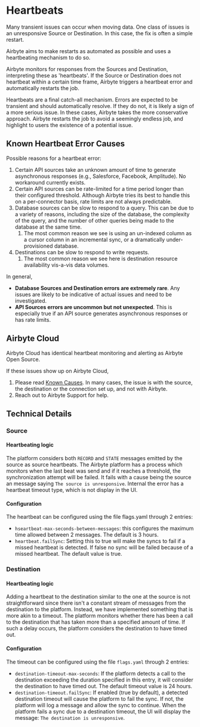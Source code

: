 # Heartbeats

Many transient issues can occur when moving data. One class of issues is an unresponsive Source or Destination. In this case, the fix is often a simple restart.

Airbyte aims to make restarts as automated as possible and uses a heartbeating mechanism to do so.

Airbyte monitors for responses from the Sources and Destination, interpreting these as 'heartbeats'. If the Source or Destination does not heartbeat within
a certain time frame, Airbyte triggers a heartbeat error and automatically restarts the job.

Heartbeats are a final catch-all mechanism. Errors are expected to be transient and should automatically resolve. If they do not, it is likely a sign of a more serious issue.
In these cases, Airbyte takes the more conservative approach. Airbyte restarts the job to avoid a seemingly endless job, and highlight to users the existence of a potential issue.

## Known Heartbeat Error Causes

Possible reasons for a heartbeat error:

1. Certain API sources take an unknown amount of time to generate asynchronous responses (e.g., Salesforce, Facebook, Amplitude). No workaround currently exists.
2. Certain API sources can be rate-limited for a time period longer than their configured threshold. Although Airbyte tries its best to handle this on a per-connector basis, rate limits are not always predictable.
3. Database sources can be slow to respond to a query. This can be due to a variety of reasons, including the size of the database, the complexity of the query, and the number of other queries being made to the database at the same time.
   1. The most common reason we see is using an un-indexed column as a cursor column in an incremental sync, or a dramatically under-provisioned database.
4. Destinations can be slow to respond to write requests.
   1. The most common reason we see here is destination resource availability vis-a-vis data volumes.

In general,

- **Database Sources and Destination errors are extremely rare**. Any issues are likely to be indicative of actual issues and need to be investigated.
- **API Sources errors are uncommon but not unexpected**. This is especially true if an API source generates asynchronous responses or has rate limits.

## Airbyte Cloud

Airbyte Cloud has identical heartbeat monitoring and alerting as Airbyte Open Source.

If these issues show up on Airbyte Cloud,

1. Please read [Known Causes](#known-causes). In many cases, the issue is with the source, the destination or the connection set up, and not with Airbyte.
2. Reach out to Airbyte Support for help.

## Technical Details

### Source

#### Heartbeating logic

The platform considers both `RECORD` and `STATE` messages emitted by the source as source heartbeats.
The Airbyte platform has a process which monitors when the last beat was send and if it reaches a threshold,
the synchronization attempt will be failed. It fails with a cause being the source an message saying
`The source is unresponsive`. Internal the error has a heartbeat timeout type, which is not display in the UI.

#### Configuration

The heartbeat can be configured using the file flags.yaml through 2 entries:

- `hseartbeat-max-seconds-between-messages`: this configures the maximum time allowed between 2 messages.
  The default is 3 hours.
- `heartbeat.failSync`: Setting this to true will make the syncs to fail if a missed heartbeat is detected.
  If false no sync will be failed because of a missed heartbeat. The default value is true.

### Destination

#### Heartbeating logic

Adding a heartbeat to the destination similar to the one at the source is not straightforward since there isn't a constant stream of messages from the destination to the platform. Instead, we have implemented something that is more akin to a timeout. The platform monitors whether there has been a call to the destination that has taken more than a specified amount of time. If such a delay occurs, the platform considers the destination to have timed out.

#### Configuration

The timeout can be configured using the file `flags.yaml` through 2 entries:

- `destination-timeout-max-seconds`: If the platform detects a call to the destination exceeding the duration specified in this entry, it will consider the destination to have timed out. The default timeout value is 24 hours.
- `destination-timeout.failSync`: If enabled (true by default), a detected destination timeout will cause the platform to fail the sync. If not, the platform will log a message and allow the sync to continue. When the platform fails a sync due to a destination timeout, the UI will display the message: `The destination is unresponsive`.

